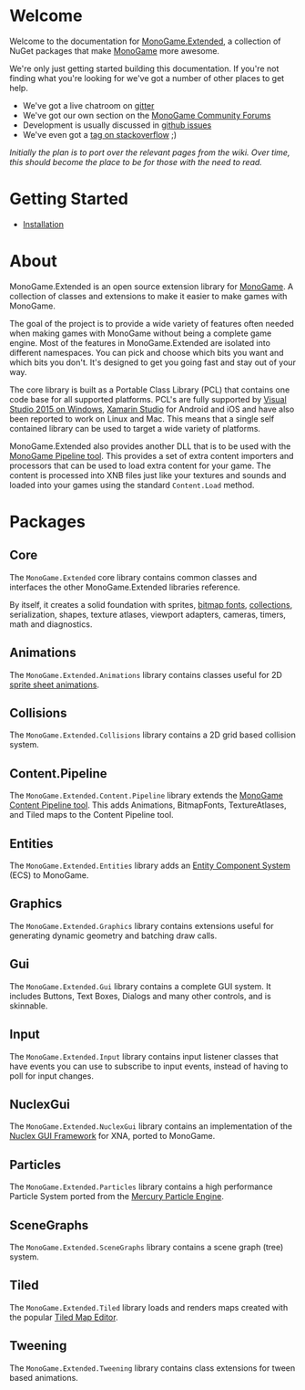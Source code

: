 # Welcome

Welcome to the documentation for [MonoGame.Extended](https://github.com/craftworkgames/MonoGame.Extended), a collection of NuGet packages that make [MonoGame](http://www.monogame.net/) more awesome.

We're only just getting started building this documentation. If you're not finding what you're looking for we've got a number of other places to get help.

 - We've got a live chatroom on [gitter](https://gitter.im/craftworkgames/MonoGame.Extended)
 - We've got our own section on the [MonoGame Community Forums](http://community.monogame.net/c/extended)
 - Development is usually discussed in [github issues](https://github.com/craftworkgames/MonoGame.Extended/issues)
 - We've even got a [tag on stackoverflow](http://gamedev.stackexchange.com/questions/tagged/monogame-extended) ;)

 *Initially the plan is to port over the relevant pages from the wiki. Over time, this should become the place to be for those with the need to read.*


# Getting Started

 - [Installation](installation.md)

# About

MonoGame.Extended is an open source extension library for [MonoGame](http://www.monogame.net/). A collection of classes and extensions to make it easier to make games with MonoGame.

The goal of the project is to provide a wide variety of features often needed when making games with MonoGame without being a complete game engine. Most of the features in MonoGame.Extended are isolated into different namespaces. You can pick and choose which bits you want and which bits you don't. It's designed to get you going fast and stay out of your way.

The core library is built as a Portable Class Library (PCL) that contains one code base for all supported platforms. PCL's are fully supported by [Visual Studio 2015 on Windows](https://msdn.microsoft.com/en-us/library/gg597391(v=vs.110).aspx), [Xamarin Studio](https://developer.xamarin.com/guides/cross-platform/application_fundamentals/pcl/introduction_to_portable_class_libraries/) for Android and iOS and have also been reported to work on Linux and Mac. This means that a single self contained library can be used to target a wide variety of platforms.

MonoGame.Extended also provides another DLL that is to be used with the [MonoGame Pipeline tool](http://www.monogame.net/documentation/?page=Pipeline). This provides a set of extra content importers and processors that can be used to load extra content for your game. The content is processed into XNB files just like your textures and sounds and loaded into your games using the standard `Content.Load` method.


# Packages

## Core
The `MonoGame.Extended` core library contains common classes and interfaces the other MonoGame.Extended libraries reference.

By itself, it creates a solid foundation with sprites, [bitmap fonts](MonoGame.Extended/BitmapFonts.md), [collections](MonoGame.Extended/Collections.md), serialization, shapes, texture atlases, viewport adapters, cameras, timers, math and diagnostics.

## Animations
The `MonoGame.Extended.Animations` library contains classes useful for 2D [sprite sheet animations](MonoGame.Extended.Animation/Animated-Sprites.md).

## Collisions
The `MonoGame.Extended.Collisions` library contains a 2D grid based collision system.

## Content.Pipeline
The `MonoGame.Extended.Content.Pipeline` library extends the [MonoGame Content Pipeline tool](http://www.monogame.net/documentation/?page=Pipeline). This adds Animations, BitmapFonts, TextureAtlases, and Tiled maps to the Content Pipeline tool.

## Entities
The `MonoGame.Extended.Entities` library adds an [Entity Component System](https://en.wikipedia.org/wiki/Entity%E2%80%93component%E2%80%93system) (ECS) to MonoGame.

## Graphics
The `MonoGame.Extended.Graphics` library contains extensions useful for generating dynamic geometry and batching draw calls.

## Gui
The `MonoGame.Extended.Gui` library contains a complete GUI system.  It includes Buttons, Text Boxes, Dialogs and many other controls, and is skinnable.

## Input
The `MonoGame.Extended.Input` library contains input listener classes that have events you can use to subscribe to input events, instead of having to poll for input changes.

## NuclexGui
The `MonoGame.Extended.NuclexGui` library contains an implementation of the [Nuclex GUI Framework](https://nuclexframework.codeplex.com/wikipage?title=Nuclex.UserInterface) for XNA, ported to MonoGame.

## Particles
The `MonoGame.Extended.Particles` library contains a high performance Particle System ported from the [Mercury Particle Engine](matthew-davey.github.io/mercury-particle-engine/).

## SceneGraphs
The `MonoGame.Extended.SceneGraphs` library contains a scene graph (tree) system.


## Tiled
The `MonoGame.Extended.Tiled` library loads and renders maps created with the popular [Tiled Map Editor](http://www.mapeditor.org/).

## Tweening
The `MonoGame.Extended.Tweening` library contains class extensions for tween based animations.


